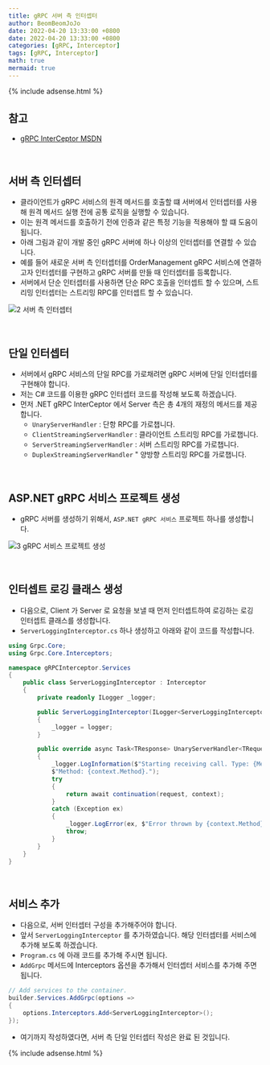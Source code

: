 ```yaml
---
title: gRPC 서버 측 인터셉터
author: BeomBeomJoJo
date: 2022-04-20 13:33:00 +0800
date: 2022-04-20 13:33:00 +0800
categories: [gRPC, Interceptor]
tags: [gRPC, Interceptor]
math: true
mermaid: true
---
```


{% include adsense.html %}

## **참고**
* [gRPC InterCeptor MSDN](https://docs.microsoft.com/en-us/aspnet/core/grpc/interceptors?view=aspnetcore-6.0)

<br/>

## **서버 측 인터셉터**
* 클라이언트가 gRPC 서비스의 원격 메서드를 호출할 떄 서버에서 인터셉터를 사용해 원격 메서드 실행 전에 공통 로직을 실행할 수 있습니다.
* 이는 원격 메서드를 호출하기 전에 인증과 같은 특정 기능을 적용해야 할 떄 도움이 됩니다.
* 아래 그림과 같이 개발 중인 gRPC 서버에 하나 이상의 인터셉터를 연결할 수 있습니다.
* 예를 들어 새로운 서버 측 인터셉터를 OrderManagement gRPC 서비스에 연결하고자 인터셉터를 구현하고 gRPC 서버를 만들 때 인터셉터를 등록합니다.
* 서버에서 단순 인터셉터를 사용하면 단순 RPC 호출을 인터셉트 할 수 있으며, 스트리밍 인터셉터는 스트리밍 RPC를 인터셉트 할 수 있습니다.

![2  서버 측 인터셉터](https://user-images.githubusercontent.com/22911504/164226657-f3e33739-fd20-4f57-8aef-f9f080020543.png)

<br/>

## **단일 인터셉터**
* 서버에서 gRPC 서비스의 단일 RPC를 가로채려면 gRPC 서버에 단일 인터셉터를 구현해야 합니다.
* 저는 C# 코드를 이용한 gRPC 인터셉터 코드를 작성해 보도록 하겠습니다.
* 먼저 .NET gRPC InterCeptor 에서 Server 측은 총 4개의 재정의 메서드를 제공합니다.
  * `UnaryServerHandler` : 단항 RPC를 가로챕니다.
  * `ClientStreamingServerHandler` : 클라이언트 스트리밍 RPC를 가로챕니다.
  * `ServerStreamingServerHandler` : 서버 스트리밍 RPC를 가로챕니다.
  * `DuplexStreamingServerHandler` " 양방향 스트리밍 RPC를 가로챕니다.

<br/>

## **ASP.NET gRPC 서비스 프로젝트 생성**
* gRPC 서버를 생성하기 위해서, `ASP.NET gRPC 서비스` 프로젝트 하나를 생성합니다.

![3  gRPC 서비스 프로젝트 생성](https://user-images.githubusercontent.com/22911504/164226667-f0193d8d-d0ef-4b26-a290-d2a409297912.png)

<br/>

## **인터셉트 로깅 클래스 생성**
* 다음으로, Client 가 Server 로 요청을 보낼 때 먼저 인터셉트하여 로깅하는 로깅 인터셉트 클래스를 생성합니다.
* `ServerLoggingInterceptor.cs` 하나 생성하고 아래와 같이 코드를 작성합니다.

```csharp
using Grpc.Core;
using Grpc.Core.Interceptors;

namespace gRPCInterceptor.Services
{
    public class ServerLoggingInterceptor : Interceptor
    {
        private readonly ILogger _logger;

        public ServerLoggingInterceptor(ILogger<ServerLoggingInterceptor> logger)
        {
            _logger = logger;
        }

        public override async Task<TResponse> UnaryServerHandler<TRequest, TResponse>(TRequest request, ServerCallContext context, UnaryServerMethod<TRequest, TResponse> continuation)
        {
            _logger.LogInformation($"Starting receiving call. Type: {MethodType.Unary}. " +
            $"Method: {context.Method}.");
            try
            {
                return await continuation(request, context);
            }
            catch (Exception ex)
            {
                _logger.LogError(ex, $"Error thrown by {context.Method}.");
                throw;
            }
        }
    }
}
```

<br/>

## **서비스 추가**
* 다음으로, 서버 인터셉터 구성을 추가해주어야 합니다.
* 앞서 `ServerLoggingInterceptor` 를 추가하였습니다. 해당 인터셉터를 서비스에 추가해 보도록 하겠습니다.
* `Program.cs` 에 아래 코드를 추가해 주시면 됩니다.
* `AddGrpc` 메서드에 Interceptors 옵션을 추가해서 인터셉터 서비스를 추가해 주면 됩니다.

```csharp
// Add services to the container.
builder.Services.AddGrpc(options =>
{
    options.Interceptors.Add<ServerLoggingInterceptor>();
});
```

* 여기까지 작성하였다면, 서버 측 단일 인터셉터 작성은 완료 된 것입니다.

{% include adsense.html %}